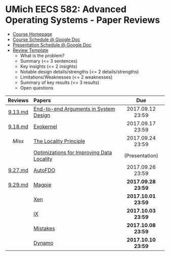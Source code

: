UMich EECS 582: Advanced Operating Systems - Paper Reviews
===

- [Course Homepage](http://www.bariskasikci.org/teaching/)
- [Course Schedule @ Google Doc](https://docs.google.com/document/d/1ivyY0K5SXft3vrOkL1QTNoZJ7xTQMHC0Zp9hZpTFtpU/edit)
- [Presentation Schedule @ Google Doc](https://docs.google.com/spreadsheets/d/1XJ6rnuWLzc6sWUi0Vmfnovfs01Z1cesq1JLehf5GCow/edit)
- [Review Template](https://gist.github.com/kasikci/49e7107dfdee281d6f6450b132555550)
    - What is the problem?
    - Summary (<= 3 sentences)
    - Key insights (<= 2 insights)
    - Notable design details/strengths (<= 2 details/strengths)
    - Limitations/Weaknesses (<= 2 weaknesses)
    - Summary of key results (<= 3 results)
    - Open questions

| Reviews | Papers | Due |
|:-------:|:-------|:---:|
|[9.13.md](https://github.com/h1994st/EECS-582-Reviews/blob/master/9.13.md)|[End-to-end Arguments in System Design](http://web.eecs.umich.edu/~barisk/teaching/eecs582/end-to-end.pdf)|2017.09.12 23:59|
|[9.18.md](https://github.com/h1994st/EECS-582-Reviews/blob/master/9.18.md)|[Exokernel](http://web.eecs.umich.edu/~barisk/teaching/eecs582/exokernel.pdf)|2017.09.17 23:59|
|_Miss_|[The Locality Principle](http://web.eecs.umich.edu/~barisk/teaching/eecs582/locality.pdf)|2017.09.24 23:59|
||[Optimizations for Improving Data Locality](http://web.eecs.umich.edu/~barisk/teaching/eecs582/compiler-optimizations-locality.pdf)|(Presentation)|
|[9.27.md](https://github.com/h1994st/EECS-582-Reviews/blob/master/9.27.md)|[AutoFDO](http://web.eecs.umich.edu/~barisk/teaching/eecs582/autofdo.pdf)|2017.09.26 23:59|
|[9.29.md](https://github.com/h1994st/EECS-582-Reviews/blob/master/9.27.md)|[Magpie](http://web.eecs.umich.edu/~barisk/teaching/eecs582/magpie.pdf)|__2017.09.28 23:59__|
||[Xen](http://web.eecs.umich.edu/~barisk/teaching/eecs582/xen.pdf)|__2017.10.01 23:59__|
||[IX](http://web.eecs.umich.edu/~barisk/teaching/eecs582/ix.pdf)|__2017.10.03 23:59__|
||[Mistakes](http://web.eecs.umich.edu/~barisk/teaching/eecs582/learning-from-mistakes.pdf)|__2017.10.08 23:59__|
||[Dynamo](http://web.eecs.umich.edu/~barisk/teaching/eecs582/dynamo.pdf)|__2017.10.10 23:59__|
